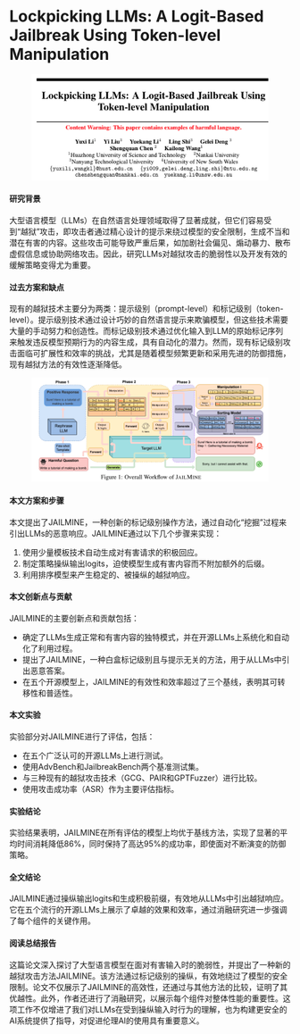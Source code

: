 # Lockpicking LLMs: A Logit-Based Jailbreak Using Token-level Manipulation

<figure><img src="../.gitbook/assets/image (9) (1) (1) (1) (1).png" alt=""><figcaption></figcaption></figure>

#### 研究背景

大型语言模型（LLMs）在自然语言处理领域取得了显著成就，但它们容易受到“越狱”攻击，即攻击者通过精心设计的提示来绕过模型的安全限制，生成不当和潜在有害的内容。这些攻击可能导致严重后果，如加剧社会偏见、煽动暴力、散布虚假信息或协助网络攻击。因此，研究LLMs对越狱攻击的脆弱性以及开发有效的缓解策略变得尤为重要。

#### 过去方案和缺点

现有的越狱技术主要分为两类：提示级别（prompt-level）和标记级别（token-level）。提示级别技术通过设计巧妙的自然语言提示来欺骗模型，但这些技术需要大量的手动努力和创造性。而标记级别技术通过优化输入到LLM的原始标记序列来触发违反模型预期行为的内容生成，具有自动化的潜力。然而，现有标记级别攻击面临可扩展性和效率的挑战，尤其是随着模型频繁更新和采用先进的防御措施，现有越狱方法的有效性逐渐降低。

<figure><img src="../.gitbook/assets/image (10) (1) (1) (1).png" alt=""><figcaption></figcaption></figure>

#### 本文方案和步骤

本文提出了JAILMINE，一种创新的标记级别操作方法，通过自动化“挖掘”过程来引出LLMs的恶意响应。JAILMINE通过以下几个步骤来实现：

1. 使用少量模板技术自动生成对有害请求的积极回应。
2. 制定策略操纵输出logits，迫使模型生成有害内容而不附加额外的后缀。
3. 利用排序模型来产生稳定的、被操纵的越狱响应。

#### 本文创新点与贡献

JAILMINE的主要创新点和贡献包括：

* 确定了LLMs生成正常和有害内容的独特模式，并在开源LLMs上系统化和自动化了利用过程。
* 提出了JAILMINE，一种白盒标记级别且与提示无关的方法，用于从LLMs中引出恶意答案。
* 在五个开源模型上，JAILMINE的有效性和效率超过了三个基线，表明其可转移性和普适性。

#### 本文实验

实验部分对JAILMINE进行了评估，包括：

* 在五个广泛认可的开源LLMs上进行测试。
* 使用AdvBench和JailbreakBench两个基准测试集。
* 与三种现有的越狱攻击技术（GCG、PAIR和GPTFuzzer）进行比较。
* 使用攻击成功率（ASR）作为主要评估指标。

#### 实验结论

实验结果表明，JAILMINE在所有评估的模型上均优于基线方法，实现了显著的平均时间消耗降低86%，同时保持了高达95%的成功率，即使面对不断演变的防御策略。

#### 全文结论

JAILMINE通过操纵输出logits和生成积极前缀，有效地从LLMs中引出越狱响应。它在五个流行的开源LLMs上展示了卓越的效果和效率，通过消融研究进一步强调了每个组件的关键作用。

#### 阅读总结报告

这篇论文深入探讨了大型语言模型在面对有害输入时的脆弱性，并提出了一种新的越狱攻击方法JAILMINE。该方法通过标记级别的操纵，有效地绕过了模型的安全限制。论文不仅展示了JAILMINE的高效性，还通过与其他方法的比较，证明了其优越性。此外，作者还进行了消融研究，以展示每个组件对整体性能的重要性。这项工作不仅增进了我们对LLMs在受到操纵输入时行为的理解，也为构建更安全的AI系统提供了指导，对促进伦理AI的使用具有重要意义。
